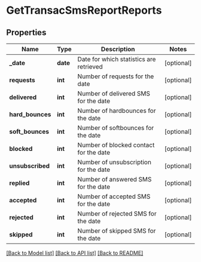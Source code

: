 # GetTransacSmsReportReports

## Properties
Name | Type | Description | Notes
------------ | ------------- | ------------- | -------------
**_date** | **date** | Date for which statistics are retrieved | [optional] 
**requests** | **int** | Number of requests for the date | [optional] 
**delivered** | **int** | Number of delivered SMS for the date | [optional] 
**hard_bounces** | **int** | Number of hardbounces for the date | [optional] 
**soft_bounces** | **int** | Number of softbounces for the date | [optional] 
**blocked** | **int** | Number of blocked contact for the date | [optional] 
**unsubscribed** | **int** | Number of unsubscription for the date | [optional] 
**replied** | **int** | Number of answered SMS for the date | [optional] 
**accepted** | **int** | Number of accepted SMS for the date | [optional] 
**rejected** | **int** | Number of rejected SMS for the date | [optional] 
**skipped** | **int** | Number of skipped SMS for the date | [optional] 

[[Back to Model list]](../README.md#documentation-for-models) [[Back to API list]](../README.md#documentation-for-api-endpoints) [[Back to README]](../README.md)


